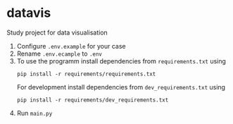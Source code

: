 ﻿# datavis

Study project for data visualisation

1. Configure `.env.example` for your case
2. Rename `.env.ecample` to `.env`
3. To use the programm install dependencies from `requirements.txt`
   using
   ```
   pip install -r requirements/requirements.txt
   ```
   For development install dependencies from `dev_requirements.txt`
   using
   ```
   pip install -r requirements/dev_requirements.txt
   ```
4. Run `main.py`
